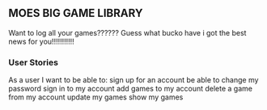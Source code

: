 ## MOES BIG GAME LIBRARY
Want to log all your games?????? Guess what bucko have i got the best news for you!!!!!!!!!!!

### User Stories
As a user I want to be able to:
sign up for an account
be able to change my password
sign in to my account
add games to my account
delete a game from my account
update my games
show my games

